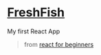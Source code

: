 # [FreshFish](http://nostalgic-mahavira-7c6e89.netlify.com/)
My first React App

> from [react for beginners](https://github.com/wesbos/React-For-Beginners-Starter-Files)
